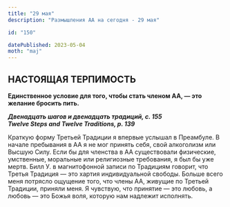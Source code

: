 ```yaml
---
title: "29 мая"
description: "Размышления АА на сегодня - 29 мая"

id: "150"

datePublished: 2023-05-04
moth: "maj"
---
```


## НАСТОЯЩАЯ ТЕРПИМОСТЬ

**Единственное условие для того, чтобы стать членом АА, — это желание бросить
пить.**

**_Двенадцать шагов и двенадцать традиций, с. 155  
Twelve Steps and Twelve Traditions, p. 139_**

Краткую форму Третьей Традиции я впервые услышал в Преамбуле. В начале
пребывания в АА я не мог принять себя, свой алкоголизм или Высшую Силу. Если
бы для членства в АА существовали физические, умственные, моральные или
религиозные требования, я был бы уже мертв. Билл У. в магнитофонной записи по
Традициям говорит, что Третья Традиция — это хартия индивидуальной свободы.
Больше всего меня потрясло ощущение того, что члены АА, живущие по Третьей
Традиции, приняли меня. Я чувствую, что принятие — это любовь, а любовь — это
Божья воля, которую нам надлежит исполнять.

